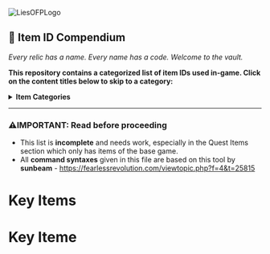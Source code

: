 ![LiesOFPLogo](https://www.liesofp.com/_next/image?url=https%3A%2F%2Fwww.datocms-assets.com%2F150395%2F1737984357-image-2-2.png&w=256&q=100)
## 🧭 Item ID Compendium
_Every relic has a name. Every name has a code. Welcome to the vault._

**This repository contains a categorized list of item IDs used in-game. Click on the content titles below to skip to a category:**
<details>
  <summary><strong>Item Categories</strong></summary>
  
  - [🔑Key Items](#key-iteme)
  - [⚔️ Weapons]
  - [🦾Legion Arms]
  - [♥️Amulets]
  - [🛡️Defense Parts]
  - [📀Records]
  - [🌙Upgrade Materials]
  - [💎Ergo]
  - [🧥Costumes]
  - [📜 Quest Items]
    
</details>

---
### ⚠️IMPORTANT: Read before proceeding
- This list is **incomplete** and needs work, especially in the Quest Items section which only has items of the base game.
- All **command syntaxes** given in this file are based on this tool by **sunbeam** - https://fearlessrevolution.com/viewtopic.php?f=4&t=25815

# Key Items




# Key Iteme

